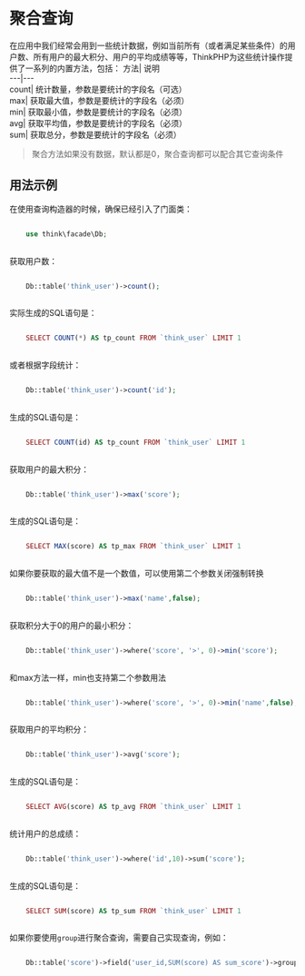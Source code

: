# 聚合查询

在应用中我们经常会用到一些统计数据，例如当前所有（或者满足某些条件）的用户数、所有用户的最大积分、用户的平均成绩等等，ThinkPHP为这些统计操作提供了一系列的内置方法，包括：
方法| 说明  
---|---  
count| 统计数量，参数是要统计的字段名（可选）  
max| 获取最大值，参数是要统计的字段名（必须）  
min| 获取最小值，参数是要统计的字段名（必须）  
avg| 获取平均值，参数是要统计的字段名（必须）  
sum| 获取总分，参数是要统计的字段名（必须）  
> 聚合方法如果没有数据，默认都是0，聚合查询都可以配合其它查询条件
## 用法示例
在使用查询构造器的时候，确保已经引入了门面类：
```php

    use think\facade\Db;
    

```
获取用户数：
```php

    Db::table('think_user')->count();
    

```
实际生成的SQL语句是：
```php

    SELECT COUNT(*) AS tp_count FROM `think_user` LIMIT 1
    

```
或者根据字段统计：
```php

    Db::table('think_user')->count('id');
    

```
生成的SQL语句是：
```php

    SELECT COUNT(id) AS tp_count FROM `think_user` LIMIT 1
    

```
获取用户的最大积分：
```php

    Db::table('think_user')->max('score');
    

```
生成的SQL语句是：
```php

    SELECT MAX(score) AS tp_max FROM `think_user` LIMIT 1
    

```
如果你要获取的最大值不是一个数值，可以使用第二个参数关闭强制转换
```php

    Db::table('think_user')->max('name',false);
    

```
获取积分大于0的用户的最小积分：
```php

    Db::table('think_user')->where('score', '>', 0)->min('score');
    

```
和max方法一样，min也支持第二个参数用法
```php

    Db::table('think_user')->where('score', '>', 0)->min('name',false);
    

```
获取用户的平均积分：
```php

    Db::table('think_user')->avg('score');
    

```
生成的SQL语句是：
```php

    SELECT AVG(score) AS tp_avg FROM `think_user` LIMIT 1
    

```
统计用户的总成绩：
```php

    Db::table('think_user')->where('id',10)->sum('score');
    

```
生成的SQL语句是：
```php

    SELECT SUM(score) AS tp_sum FROM `think_user` LIMIT 1
    

```
如果你要使用`group`进行聚合查询，需要自己实现查询，例如：
```php

    Db::table('score')->field('user_id,SUM(score) AS sum_score')->group('user_id')->select();
    

```
